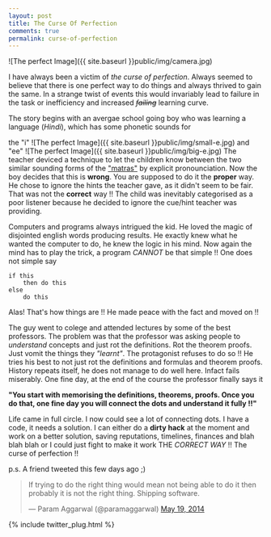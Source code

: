 ```yaml
---
layout: post
title: The Curse Of Perfection
comments: true
permalink: curse-of-perfection
---
```


![The perfect Image]({{ site.baseurl }}public/img/camera.jpg)

I have always been a victim of *the curse of perfection*. Always seemed to believe that there is one perfect way to do things and always thrived to gain the same. In a strange twist of events this would invariably lead to failure in the task or inefficiency and increased *~~failing~~* learning curve.

The story begins with an avergae school going boy who was learning a language (*Hindi*), which has some phonetic sounds for

the "i" ![The perfect Image]({{ site.baseurl }}public/img/small-e.jpg)
and "ee" ![The perfect Image]({{ site.baseurl }}public/img/big-e.jpg)
The teacher deviced a technique to let the children know between the two similar sounding forms of the ["matras"](http://en.wikibooks.org/wiki/Hindi_Lessons/Lesson_0) by explicit pronounciation. Now the boy decides that this is **wrong**. You are supposed to do it the **proper** way. He chose to ignore the hints the teacher gave, as it didn't seem to be fair. That was not the **correct** way !! The child was inevitably categorised as a poor listener because he decided to ignore the cue/hint teacher was providing.

Computers and programs always intrigued the kid. He loved the magic of disjointed english words producing results. He exactly knew what he wanted the computer to do, he knew the logic in his mind. Now again the mind has to play the trick, a program *CANNOT* be that simple !! One does not simple say

    if this
        then do this
    else
        do this


Alas! That's how things are !! He made peace with the fact and moved on !!

The guy went to colege and attended lectures by some of the best professors. The problem was that the professor was asking people to *understand* concepts and just rot the definitions. Rot the theorem proofs. Just vomit the things they *"learnt"*. The protagonist refuses to do so !! He tries his best to not just rot the definitions and formulas and theorem proofs. History repeats itself, he does not manage to do well here. Infact fails miserably. One fine day, at the end of the course the professor finally says it

**"You start with memorising the definitions, theorems, proofs. Once you do that, one fine day you will connect the dots and understand it fully !!"**

Life came in full circle. I now could see a lot of connecting dots. I have a code, it needs a solution. I can either do a **dirty hack** at the moment and work on a better solution, saving reputations, timelines, finances and blah blah blah or I could just fight to make it work THE *CORRECT WAY* !! The curse of perfection !!

p.s. A friend tweeted this few days ago ;)

<blockquote class="twitter-tweet" lang="en"><p>If trying to do the right thing would mean not being able to do it then probably it is not the right thing. Shipping software.</p>&mdash; Param Aggarwal (@paramaggarwal) <a href="https://twitter.com/paramaggarwal/statuses/468365908092538882">May 19, 2014</a></blockquote>
<script async src="//platform.twitter.com/widgets.js" charset="utf-8"></script>

{% include twitter_plug.html %}